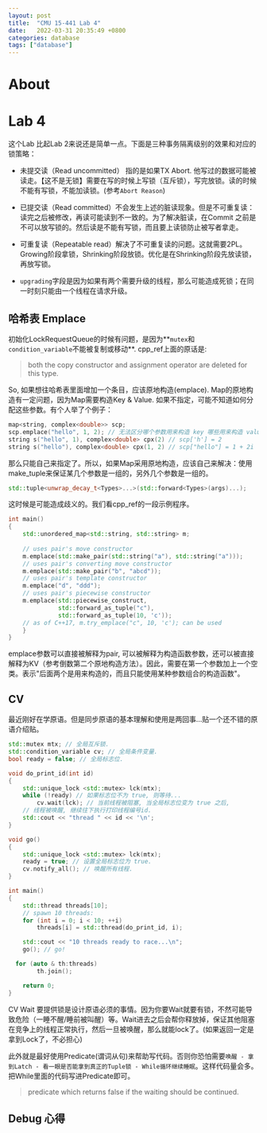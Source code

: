 ```yaml
---
layout: post
title:  "CMU 15-441 Lab 4"
date:   2022-03-31 20:35:49 +0800
categories: database
tags: ["database"]
---
```


# About

# Lab 4

这个Lab 比起Lab 2来说还是简单一点。下面是三种事务隔离级别的效果和对应的锁策略：

- 未提交读（Read uncommitted） 指的是如果TX Abort. 他写过的数据可能被读走。【这不是无锁】需要在写的时候上写锁（互斥锁），写完放锁。读的时候不能有写锁，不能加读锁。(参考`Abort Reason`)
- 已提交读（Read committed）不会发生上述的脏读现象。但是不可重复读：读完之后被修改，再读可能读到不一致的。为了解决脏读，在Commit 之前是不可以放写锁的。然后读是不能有写锁，而且要上读锁防止被写者拿走。
- 可重复读（Repeatable read）解决了不可重复读的问题。这就需要2PL。Growing阶段拿锁，Shrinking阶段放锁。优化是在Shrinking阶段先放读锁，再放写锁。

- `upgrading`字段是因为如果有两个需要升级的线程，那么可能造成死锁；在同一时刻只能由一个线程在请求升级。

## 哈希表 Emplace

初始化LockRequestQueue的时候有问题，是因为**`mutex`和`condition_variable`不能被复制或移动**.   cpp_ref上面的原话是:

> both the copy constructor and assignment operator are deleted for this type.

So, 如果想往哈希表里面增加一个条目，应该原地构造(emplace). Map的原地构造有一定问题，因为Map需要构造Key & Value. 如果不指定，可能不知道如何分配这些参数。有个人举了个例子：

```c++
map<string, complex<double>> scp;
scp.emplace("hello", 1, 2); // 无法区分哪个参数用来构造 key 哪些用来构造 value
string s("hello", 1), complex<double> cpx(2) // scp['h'] = 2
string s("hello"), complex<double> cpx(1, 2) // scp["hello"] = 1 + 2i
```

那么只能自己来指定了。所以，如果Map采用原地构造，应该自己来解决：使用make_tuple来保证某几个参数是一组的，另外几个参数是一组的。

```c++
std::tuple<unwrap_decay_t<Types>...>(std::forward<Types>(args)...);
```

这时候是可能造成歧义的。我们看cpp_ref的一段示例程序。

```c++
int main()
{
    std::unordered_map<std::string, std::string> m;
 
    // uses pair's move constructor
    m.emplace(std::make_pair(std::string("a"), std::string("a")));
    // uses pair's converting move constructor
    m.emplace(std::make_pair("b", "abcd"));
    // uses pair's template constructor
    m.emplace("d", "ddd");
    // uses pair's piecewise constructor
    m.emplace(std::piecewise_construct,
              std::forward_as_tuple("c"),
              std::forward_as_tuple(10, 'c'));
    // as of C++17, m.try_emplace("c", 10, 'c'); can be used
    }
}
```

emplace参数可以直接被解释为pair, 可以被解释为构造函数参数，还可以被直接解释为KV（参考倒数第二个原地构造方法）。因此，需要在第一个参数加上一个空类。表示"后面两个是用来构造的，而且只能使用某种参数组合的构造函数"。

## CV

最近刚好在学原语。但是同步原语的基本理解和使用是两回事…贴一个还不错的原语介绍贴。

```c++
std::mutex mtx; // 全局互斥锁.
std::condition_variable cv; // 全局条件变量.
bool ready = false; // 全局标志位.

void do_print_id(int id)
{
    std::unique_lock <std::mutex> lck(mtx);
    while (!ready) // 如果标志位不为 true, 则等待...
        cv.wait(lck); // 当前线程被阻塞, 当全局标志位变为 true 之后,
    // 线程被唤醒, 继续往下执行打印线程编号id.
    std::cout << "thread " << id << '\n';
}

void go()
{
    std::unique_lock <std::mutex> lck(mtx);
    ready = true; // 设置全局标志位为 true.
    cv.notify_all(); // 唤醒所有线程.
}

int main()
{
    std::thread threads[10];
    // spawn 10 threads:
    for (int i = 0; i < 10; ++i)
        threads[i] = std::thread(do_print_id, i);

    std::cout << "10 threads ready to race...\n";
    go(); // go!

  for (auto & th:threads)
        th.join();

    return 0;
}
```

CV Wait 要提供锁是设计原语必须的事情。因为你要Wait就要有锁，不然可能导致危险（一睡不醒/睡前被叫醒）等。Wait进去之后会帮你释放掉，保证其他阻塞在竞争上的线程正常执行，然后一旦被唤醒，那么就能lock了。(如果返回一定是拿到Lock了，不必担心)

此外就是最好使用Predicate(谓词从句)来帮助写代码。否则你恐怕需要`唤醒 - 拿到Latch - 看一眼是否能拿到真正的Tuple锁 - While循环继续睡眠`。这样代码量会多。把While里面的代码写进Predicate即可。

>  predicate which returns false if the waiting should be continued.

## Debug 心得

